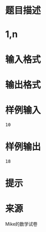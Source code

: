 

# 题目描述



# 1,n



# 输入格式



# 输出格式



# 样例输入


<pre>10
</pre>

# 样例输出


<pre>18
</pre>

# 提示



# 来源


<p>
Mike的数学试卷
</p>
